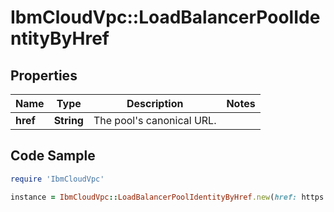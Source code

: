 # IbmCloudVpc::LoadBalancerPoolIdentityByHref

## Properties

Name | Type | Description | Notes
------------ | ------------- | ------------- | -------------
**href** | **String** | The pool&#39;s canonical URL. | 

## Code Sample

```ruby
require 'IbmCloudVpc'

instance = IbmCloudVpc::LoadBalancerPoolIdentityByHref.new(href: https://us-south.iaas.cloud.ibm.com/v1/load_balancers/dd754295-e9e0-4c9d-bf6c-58fbc59e5727/pools/70294e14-4e61-11e8-bcf4-0242ac110004)
```


